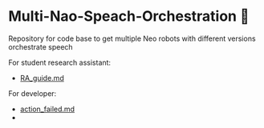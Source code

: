 # Multi-Nao-Speach-Orchestration 🤖️
Repository for code base to get multiple Neo robots with different versions orchestrate speech

For student research assistant: 
- [RA_guide.md](https://github.com/UvA-CW-Robo-research/Multi-Nao-Speech-Orchestration/blob/main/RA_guide.md)

For developer: 
- [action_failed.md](https://github.com/UvA-CW-Robo-research/Multi-Nao-Speech-Orchestration/blob/main/action_failed.md)
- []()
